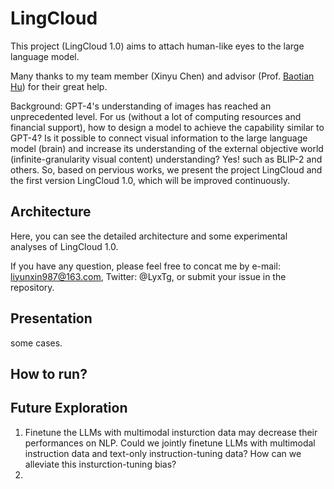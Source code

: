 # LingCloud
This project (LingCloud 1.0) aims to attach human-like eyes to the large language model.

Many thanks to my team member (Xinyu Chen) and advisor (Prof. [Baotian Hu](http://faculty.hitsz.edu.cn/hubaotian)) for their great help.

Background: GPT-4's understanding of images has reached an unprecedented level. For us (without a lot of computing resources and financial support), how to design a model to achieve the capability similar to GPT-4? Is it possible to connect visual information to the large language model (brain) and increase its understanding of the external objective world (infinite-granularity visual content) understanding? Yes! such as BLIP-2 and others. So, based on pervious works, we present the project LingCloud and the first version LingCloud 1.0, which will be improved continuously. 

## Architecture

Here, you can see the detailed architecture and some experimental analyses of LingCloud 1.0.

If you have any question, please feel free to concat me by e-mail: liyunxin987@163.com, Twitter: @LyxTg, or submit your issue in the repository.

## Presentation

some cases.

## How to run?




## Future Exploration

1. Finetune the LLMs with multimodal insturction data may decrease their performances on NLP. Could we jointly finetune LLMs with multimodal instruction data and text-only instruction-tuning data? How can we alleviate this insturction-tuning bias?<br>
2. 
